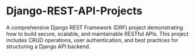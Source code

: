 # Django-REST-API-Projects
A comprehensive Django REST Framework (DRF) project demonstrating how to build secure, scalable, and maintainable RESTful APIs. This project includes CRUD operations, user authentication, and best practices for structuring a Django API backend.
